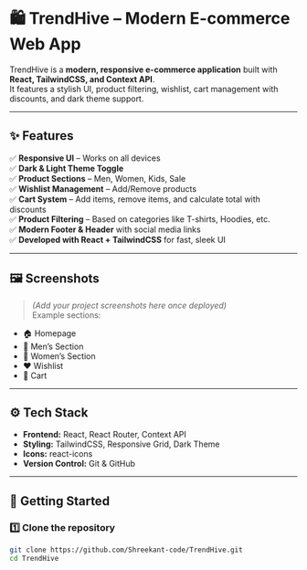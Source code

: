 # 🛍️ TrendHive – Modern E-commerce Web App

TrendHive is a **modern, responsive e-commerce application** built with **React, TailwindCSS, and Context API**.  
It features a stylish UI, product filtering, wishlist, cart management with discounts, and dark theme support.  

---

## ✨ Features

✅ **Responsive UI** – Works on all devices  
✅ **Dark & Light Theme Toggle**  
✅ **Product Sections** – Men, Women, Kids, Sale  
✅ **Wishlist Management** – Add/Remove products  
✅ **Cart System** – Add items, remove items, and calculate total with discounts  
✅ **Product Filtering** – Based on categories like T-shirts, Hoodies, etc.  
✅ **Modern Footer & Header** with social media links  
✅ **Developed with React + TailwindCSS** for fast, sleek UI  

---

## 🖼️ Screenshots

> _(Add your project screenshots here once deployed)_  
Example sections:  
- 🏠 Homepage  
- 👕 Men’s Section  
- 👗 Women’s Section  
- ❤️ Wishlist  
- 🛒 Cart  

---

## ⚙️ Tech Stack

- **Frontend:** React, React Router, Context API  
- **Styling:** TailwindCSS, Responsive Grid, Dark Theme  
- **Icons:** react-icons  
- **Version Control:** Git & GitHub  

---

## 🚀 Getting Started

### 1️⃣ Clone the repository
```bash
git clone https://github.com/Shreekant-code/TrendHive.git
cd TrendHive

